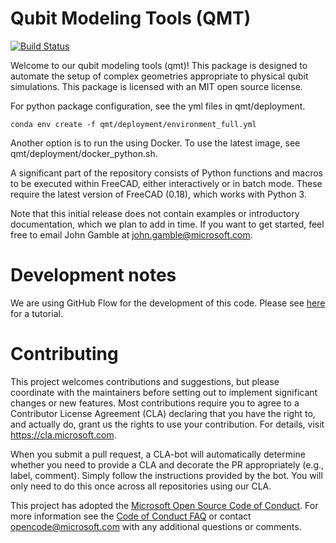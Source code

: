 # Qubit Modeling Tools (QMT)
[![Build Status](https://dev.azure.com/ms-qmt/qmt/_apis/build/status/QMT%20Master%20Build%20and%20Push)](https://dev.azure.com/ms-qmt/qmt/_build/latest?definitionId=4)

Welcome to our qubit modeling tools (qmt)! This package is designed to automate the setup of complex geometries appropriate to physical qubit simulations. This package is licensed with an MIT open source license.

 For python package configuration, see the yml files in qmt/deployment.

    conda env create -f qmt/deployment/environment_full.yml
 
Another option is to run the using Docker. To use the latest image, see qmt/deployment/docker_python.sh. 

A significant part of the repository consists of Python functions and macros to be executed within FreeCAD, either interactively or in batch mode. These require the latest version of FreeCAD (0.18), which works with Python 3.

Note that this initial release does not contain examples or introductory documentation, which we plan to add in time. If you want to get started, feel  free to email John Gamble at john.gamble@microsoft.com.


# Development notes

We are using GitHub Flow for the development of this code. Please see [here](https://guides.github.com/introduction/flow/) for a tutorial.


# Contributing

This project welcomes contributions and suggestions, but please coordinate with the maintainers before setting out to implement significant changes or new features. Most contributions require you to agree to a Contributor License Agreement (CLA) declaring that you have the right to, and actually do, grant us the rights to use your contribution. For details, visit https://cla.microsoft.com.

When you submit a pull request, a CLA-bot will automatically determine whether you need to provide a CLA and decorate the PR appropriately (e.g., label, comment). Simply follow the instructions provided by the bot. You will only need to do this once across all repositories using our CLA.

This project has adopted the [Microsoft Open Source Code of Conduct](https://opensource.microsoft.com/codeofconduct/). For more information see the [Code of Conduct FAQ](https://opensource.microsoft.com/codeofconduct/faq/) or contact [opencode@microsoft.com](mailto:opencode@microsoft.com) with any additional questions or comments.
